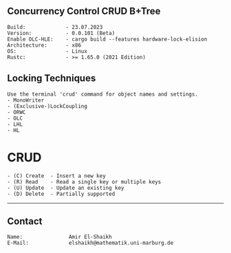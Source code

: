 ## Concurrency Control CRUD B+Tree
    Build:             - 23.07.2023
    Version:           - 0.0.101 (Beta)
    Enable OLC-HLE:    - cargo build --features hardware-lock-elision
    Architecture:      - x86
    OS:                - Linux
    Rustc:             - >= 1.65.0 (2021 Edition)
## Locking Techniques
    Use the terminal 'crud' command for object names and settings.
    - MonoWriter
    - (Exclusive-)LockCoupling
    - ORWC
    - OLC
    - LHL
    - HL
# CRUD
    - (C) Create  - Insert a new key
    - (R) Read    - Read a single key or multiple keys
    - (U) Update  - Update an existing key
    - (D) Delete  - Partially supported
---------------------------------------

## Contact
    Name:               Amir El-Shaikh
    E-Mail:             elshaikh@mathematik.uni-marburg.de
